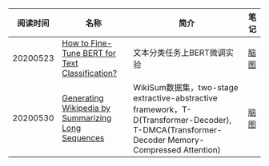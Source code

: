 | 阅读时间 | 名称                                                         | 简介                                                         | 笔记                                                         |
| -------- | ------------------------------------------------------------ | ------------------------------------------------------------ | ------------------------------------------------------------ |
| 20200523 | [How to Fine-Tune BERT for Text Classification?](https://arxiv.org/abs/1905.05583) | 文本分类任务上BERT微调实验                                   | [脑图](http://naotu.baidu.com/file/d5326fe5553fb22206d5687f598c88f3?token=eca20202e006c2b2) |
| 20200530 | [Generating Wikipedia by Summarizing Long Sequences](https://arxiv.org/abs/1801.10198) | WikiSum数据集，two-stage extractive-abstractive framework，T-D(Transformer-Decoder), T-DMCA(Transformer- Decoder Memory-Compressed Attention) | [脑图](http://naotu.baidu.com/file/6ecc4419fe3454875d1b4168ed0b97bb?token=5699cb020d40f0b2) |